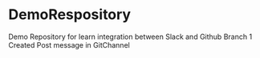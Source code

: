 # DemoRespository
Demo Repository for learn integration between Slack and Github
Branch 1 Created
Post message in GitChannel
